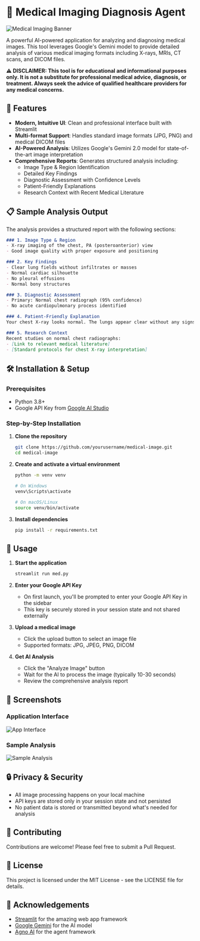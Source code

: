 # 🏥 Medical Imaging Diagnosis Agent

![Medical Imaging Banner](https://i.imgur.com/JZhVcbX.png)

A powerful AI-powered application for analyzing and diagnosing medical images. This tool leverages Google's Gemini model to provide detailed analysis of various medical imaging formats including X-rays, MRIs, CT scans, and DICOM files.

**⚠️ DISCLAIMER: This tool is for educational and informational purposes only. It is not a substitute for professional medical advice, diagnosis, or treatment. Always seek the advice of qualified healthcare providers for any medical concerns.**

## 🌟 Features

- **Modern, Intuitive UI**: Clean and professional interface built with Streamlit
- **Multi-format Support**: Handles standard image formats (JPG, PNG) and medical DICOM files
- **AI-Powered Analysis**: Utilizes Google's Gemini 2.0 model for state-of-the-art image interpretation
- **Comprehensive Reports**: Generates structured analysis including:
  - Image Type & Region Identification
  - Detailed Key Findings
  - Diagnostic Assessment with Confidence Levels
  - Patient-Friendly Explanations
  - Research Context with Recent Medical Literature

## 📋 Sample Analysis Output

The analysis provides a structured report with the following sections:

```markdown
### 1. Image Type & Region
- X-ray imaging of the chest, PA (posteroanterior) view
- Good image quality with proper exposure and positioning

### 2. Key Findings
- Clear lung fields without infiltrates or masses
- Normal cardiac silhouette
- No pleural effusions
- Normal bony structures

### 3. Diagnostic Assessment
- Primary: Normal chest radiograph (95% confidence)
- No acute cardiopulmonary process identified

### 4. Patient-Friendly Explanation
Your chest X-ray looks normal. The lungs appear clear without any signs of infection or fluid...

### 5. Research Context
Recent studies on normal chest radiographs:
- [Link to relevant medical literature]
- [Standard protocols for chest X-ray interpretation]
```

## 🛠️ Installation & Setup

### Prerequisites
- Python 3.8+
- Google API Key from [Google AI Studio](https://aistudio.google.com/apikey)

### Step-by-Step Installation

1. **Clone the repository**
   ```bash
   git clone https://github.com/yourusername/medical-image.git
   cd medical-image
   ```

2. **Create and activate a virtual environment**
   ```bash
   python -m venv venv
   
   # On Windows
   venv\Scripts\activate
   
   # On macOS/Linux
   source venv/bin/activate
   ```

3. **Install dependencies**
   ```bash
   pip install -r requirements.txt
   ```

## 🚀 Usage

1. **Start the application**
   ```bash
   streamlit run med.py
   ```

2. **Enter your Google API Key**
   - On first launch, you'll be prompted to enter your Google API Key in the sidebar
   - This key is securely stored in your session state and not shared externally

3. **Upload a medical image**
   - Click the upload button to select an image file
   - Supported formats: JPG, JPEG, PNG, DICOM
   
4. **Get AI Analysis**
   - Click the "Analyze Image" button
   - Wait for the AI to process the image (typically 10-30 seconds)
   - Review the comprehensive analysis report

## 📸 Screenshots

### Application Interface
![App Interface](https://i.imgur.com/JZhVcbX.png)

### Sample Analysis
![Sample Analysis](https://i.imgur.com/JZhVcbX.png)

## 🔒 Privacy & Security

- All image processing happens on your local machine
- API keys are stored only in your session state and not persisted
- No patient data is stored or transmitted beyond what's needed for analysis

## 🤝 Contributing

Contributions are welcome! Please feel free to submit a Pull Request.

## 📄 License

This project is licensed under the MIT License - see the LICENSE file for details.

## 🙏 Acknowledgements

- [Streamlit](https://streamlit.io/) for the amazing web app framework
- [Google Gemini](https://deepmind.google/technologies/gemini/) for the AI model
- [Agno AI](https://github.com/agnoai/agno) for the agent framework 